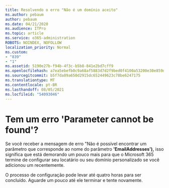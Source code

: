 ```yaml
---
title: Resolvendo o erro "Não é um domínio aceito"
ms.author: pebaum
author: pebaum
ms.date: 04/21/2020
ms.audience: ITPro
ms.topic: article
ms.service: o365-administration
ROBOTS: NOINDEX, NOFOLLOW
localization_priority: Normal
ms.custom:
- "839"
- "1"
ms.assetid: 5190e27b-f94b-4f3c-b5b8-841e2bd7cff9
ms.openlocfilehash: a7ea5ebefb0c9a68af5883d7d2f9bed0f4100a53200e30e859d6f90ee519779f
ms.sourcegitcommit: b5f7da89a650d2915dc652449623c78be6247175
ms.translationtype: MT
ms.contentlocale: pt-BR
ms.lasthandoff: 08/05/2021
ms.locfileid: "54093046"
---
```

# <a name="got-a-parameter-cannot-be-found-error"></a>Tem um erro 'Parameter cannot be found'?

Se você receber a mensagem de erro "Não é possível encontrar um parâmetro que corresponde ao nome do parâmetro **'EmailAddresses'),** isso significa que está demorando um pouco mais para que o Microsoft 365 termine de configurar seu locatário ou seu domínio personalizado se você adicionou um recentemente.
  
O processo de configuração pode levar até quatro horas para ser concluído. Aguarde um pouco até ele terminar e tente novamente.
  